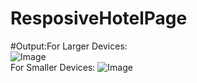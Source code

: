 # ResposiveHotelPage

#Output:For Larger Devices:                                                                 
![Image](https://github.com/user-attachments/assets/e6b4c43c-a4e9-4714-bf8c-8a4f046fc91a)   
For Smaller Devices: ![Image](https://github.com/user-attachments/assets/65652be7-be3a-4915-93ee-fe0bdb58c08d)

